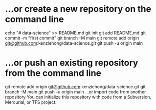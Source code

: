 # …or create a new repository on the command line
echo "# data-science" >> README.md
git init
git add README.md
git commit -m "first commit"
git branch -M main
git remote add origin git@github.com:kenziehong/data-science.git
git push -u origin main

# …or push an existing repository from the command line
git remote add origin git@github.com:kenziehong/data-science.git
git branch -M main
git push -u origin main
…or import code from another repository
You can initialize this repository with code from a Subversion, Mercurial, or TFS project.
